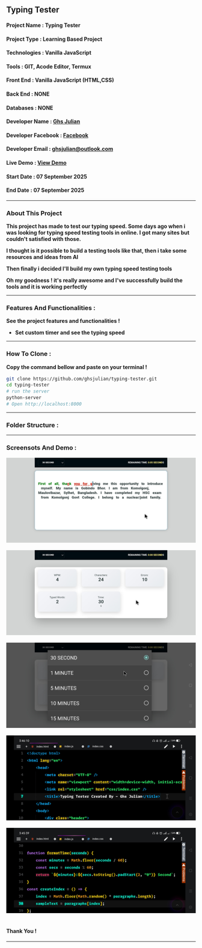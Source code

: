 ## Typing Tester

#### Project Name : Typing Tester

#### Project Type : Learning Based Project

#### Technologies : Vanilla JavaScript 

#### Tools : GIT, Acode Editor, Termux

#### Front End : Vanilla JavaScript (HTML,CSS)

#### Back End : NONE

#### Databases : NONE

#### Developer Name : <a href="https://ghsresume.netlify.app" target="_blank">Ghs Julian</a>

#### Developer Facebook : <a href="https://web.facebook.com/ghs.julian.85" target="_blank">Facebook</a>

#### Developer Email : <a href="email:ghsjulian@outlook.com" target="_blank"> ghsjulian@outlook.com </a>

#### Live Demo : <a href="" target="_blank">View Demo </a>

#### Start Date : 07 September 2025

#### End Date : 07 September 2025

---

### About This Project

**This project has made to test our typing speed. Some days ago when i was looking for typing speed testing tools in online. I got many sites but couldn't satisfied with those.**

**I thought is it possible to build a testing tools like that, then i take some resources and ideas from AI**

**Then finally i decided I'll build my own typing speed testing tools**

**Oh my goodness ! it's really awesome and I've successfully build the tools and it is working perfectly**



---

### Features And Functionalities :

**See the project features and functionalities !**

-  **Set custom timer and see the typing speed**

---

### How To Clone :

**Copy the command bellow and paste on your terminal !**

```bash
git clone https://github.com/ghsjulian/typing-tester.git
cd typing-tester
# run the server
python-server
# Open http://localhost:8000
```

---

### Folder Structure :


---

### Screensots And Demo :

<img src="/demo/1.jpg" /><br/><br/>
<img src="/demo/2.jpg" /><br/><br/>
<img src="/demo/3.jpg" /><br/><br/>
<img src="/demo/4.jpg" /><br/><br/>
<img src="/demo/5.jpg" /><br/><br/>




#### Thank You !

---

